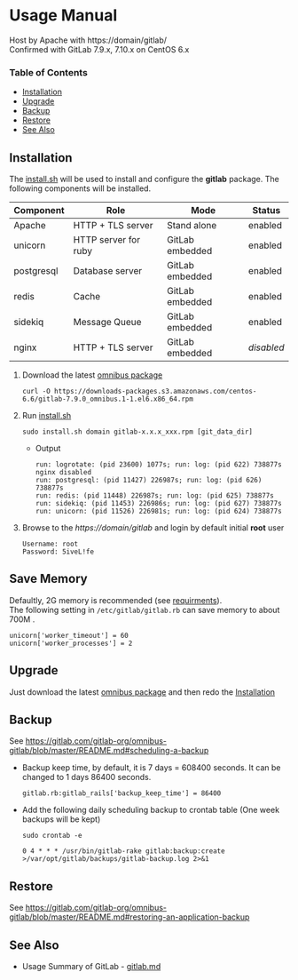 # Usage Manual
Host by Apache with https://domain/gitlab/  
Confirmed with GitLab 7.9.x, 7.10.x on CentOS 6.x

### Table of Contents
* [Installation](#installation)
* [Upgrade](#upgrade)
* [Backup](#backup)
* [Restore](#restore)
* [See Also](#see-also)

## Installation

The [install.sh](scripts/install.sh) will be used to install and configure the **gitlab** package. The following components will be installed.

| Component | Role | Mode | Status |
|--------------|-----------------------|-------------------|-----------|
| Apache       | HTTP + TLS server     | Stand alone       | enabled   |
| unicorn      | HTTP server for ruby  | GitLab embedded   | enabled   |
| postgresql   | Database server       | GitLab embedded   | enabled   |
| redis        | Cache                 | GitLab embedded   | enabled   |
| sidekiq      | Message Queue         | GitLab embedded   | enabled   |
| nginx        | HTTP + TLS server     | GitLab embedded   | *disabled* |

1. Download the latest [omnibus package][archives]

    ```
    curl -O https://downloads-packages.s3.amazonaws.com/centos-6.6/gitlab-7.9.0_omnibus.1-1.el6.x86_64.rpm
    ```

1. Run [install.sh](scripts/install.sh)

    ```
    sudo install.sh domain gitlab-x.x.x_xxx.rpm [git_data_dir]
    ```
    * Output
    
        ```
        run: logrotate: (pid 23600) 1077s; run: log: (pid 622) 738877s
        nginx disabled
        run: postgresql: (pid 11427) 226987s; run: log: (pid 626) 738877s
        run: redis: (pid 11448) 226987s; run: log: (pid 625) 738877s
        run: sidekiq: (pid 11453) 226986s; run: log: (pid 627) 738877s
        run: unicorn: (pid 11526) 226981s; run: log: (pid 624) 738877s
        ```

1. Browse to the *https://domain/gitlab* and login by default initial **root** user

    ```
    Username: root
    Password: 5iveL!fe
    ```

## Save Memory

Defaultly, 2G memory is recommended (see [requirments](http://doc.gitlab.com/ce/install/requirements.html#memory)).  
The following setting in `/etc/gitlab/gitlab.rb` can save memory to about 700M .

    unicorn['worker_timeout'] = 60
    unicorn['worker_processes'] = 2

## Upgrade

Just download the latest [omnibus package][archives] and then redo the [Installation](#Installtion)

## Backup
See https://gitlab.com/gitlab-org/omnibus-gitlab/blob/master/README.md#scheduling-a-backup

* Backup keep time, by default, it is 7 days = 608400 seconds. It can be changed to 1 days 86400 seconds.

    ```
    gitlab.rb:gitlab_rails['backup_keep_time'] = 86400
    ```

* Add the following daily scheduling backup to crontab table (One week backups will be kept)

    ```
    sudo crontab -e
    ```
    ```
    0 4 * * * /usr/bin/gitlab-rake gitlab:backup:create >/var/opt/gitlab/backups/gitlab-backup.log 2>&1
    ```

## Restore
See https://gitlab.com/gitlab-org/omnibus-gitlab/blob/master/README.md#restoring-an-application-backup

## See Also

* Usage Summary of GitLab - [gitlab.md](./doc/gitlab.md)

[archives]: https://about.gitlab.com/downloads/archives/
